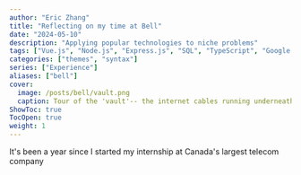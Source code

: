 ```yaml
---
author: "Eric Zhang"
title: "Reflecting on my time at Bell"
date: "2024-05-10"
description: "Applying popular technologies to niche problems"
tags: ["Vue.js", "Node.js", "Express.js", "SQL", "TypeScript", "Google Cloud Platform", "JavaScript"]
categories: ["themes", "syntax"]
series: ["Experience"]
aliases: ["bell"]
cover:
  image: /posts/bell/vault.png
  caption: Tour of the 'vault'-- the internet cables running underneath Bell's Toronto office.
ShowToc: true
TocOpen: true
weight: 1
---
```

It's been a year since I started my internship at Canada's largest telecom company